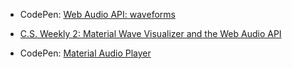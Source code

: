 

- CodePen: [Web Audio API: waveforms](https://codepen.io/gregh/pen/LxJEaj)

- [C.S. Weekly 2: Material Wave Visualizer and the Web Audio API](https://medium.com/@vapurrmaid/c-s-weekly-2-material-wave-visualizer-and-the-web-audio-api-5a16c2af4d3b)
- CodePen: [Material Audio Player](https://codepen.io/vapurrmaid/pen/KBmdXz)
